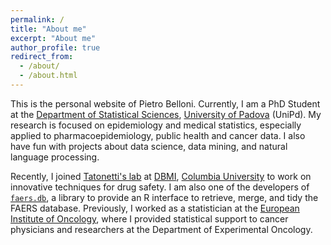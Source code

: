 ```yaml
---
permalink: /
title: "About me"
excerpt: "About me"
author_profile: true
redirect_from: 
  - /about/
  - /about.html
---
```


This is the personal website of Pietro Belloni. Currently, I am a PhD Student at the [Department of Statistical Sciences](https://www.stat.unipd.it/en/), [University of Padova](https://www.unipd.it/en/) (UniPd). My research is focused on epidemiology and medical statistics, especially applied to pharmacoepidemiology, public health and cancer data. I also have fun with projects about data science, data mining, and natural language processing.

Recently, I joined [Tatonetti's lab](https://tatonettilab.org/) at [DBMI](https://www.dbmi.columbia.edu/), [Columbia University](https://www.columbia.edu/) to work on innovative techniques for drug safety. I am also one of the developers of [`faers.db`](https://ubesp-dctv.github.io/faers.db/), a library to provide an R interface to retrieve, merge, and tidy the FAERS database. Previously, I worked as a statistician at the [European Institute of Oncology](https://www.ieo.it/en/), where I provided statistical support to cancer physicians and researchers at the Department of Experimental Oncology.
